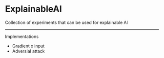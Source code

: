 # ExplainableAI


Collection of experiments that can be used for explainable AI

---

Implementations
* Gradient x input
* Adversial attack

